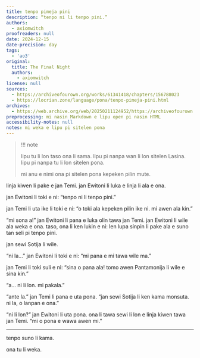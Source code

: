 ```yaml
---
title: tenpo pimeja pini
description: “tenpo ni li tenpo pini.”
authors:
  - axiomwitch
proofreaders: null
date: 2024-12-15
date-precision: day
tags:
  - 'ao3'
original:
  title: The Final Night
  authors:
    - axiomwitch
license: null
sources:
  - https://archiveofourown.org/works/61341418/chapters/156788023
  - https://locrian.zone/language/pona/tenpo-pimeja-pini.html
archives:
  - https://web.archive.org/web/20250211124952/https://archiveofourown.org/works/61341418/chapters/156788023
preprocessing: mi nasin Markdown e lipu open pi nasin HTML
accessibility-notes: null
notes: mi weka e lipu pi sitelen pona
---
```


> !!! note
>
> lipu tu li lon taso ona li sama. lipu pi nanpa wan li lon sitelen Lasina. lipu pi nanpa tu li lon sitelen pona.
>
> mi anu e nimi ona pi sitelen pona kepeken pilin mute.

linja kiwen li pake e jan Temi. jan Ewitoni li luka e linja li ala e ona.

jan Ewitoni li toki e ni: “tenpo ni li tenpo pini.”

jan Temi li uta ike li toki e ni: “o toki ala kepeken pilin ike ni. mi awen ala kin.”

“mi sona a!” jan Ewitoni li pana e luka olin tawa jan Temi. jan Ewitoni li wile ala weka e ona. taso, ona li ken lukin e ni: len lupa sinpin li pake ala e suno tan seli pi tenpo pini.

jan sewi Sotija li wile.

“ni la...” jan Ewitoni li toki e ni: “mi pana e mi tawa wile ma.”

jan Temi li toki suli e ni: “sina o pana ala! tomo awen Pantamonija li wile e sina kin.”

“a... ni li lon. mi pakala.”

“ante la.” jan Temi li pana e uta pona. “jan sewi Sotija li ken kama monsuta. ni la, o lanpan e ona.”

“ni li lon?” jan Ewitoni li uta pona. ona li tawa sewi li lon e linja kiwen tawa jan Temi. “mi o pona e wawa awen mi.”

***

tenpo suno li kama.

ona tu li weka.
